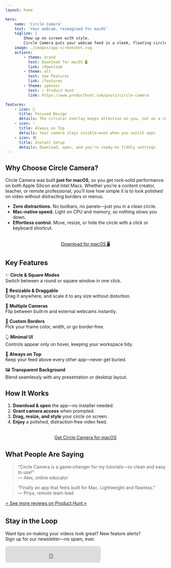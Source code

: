 ```yaml
---
layout: home

hero:
    name: 'Circle Camera'
    text: 'Your webcam, reimagined for macOS'
    tagline: |
        Show up on screen with style.  
        Circle Camera puts your webcam feed in a sleek, floating circle—perfect for live streams, screen recordings, video calls, and presentations.
    image: ./images/app-screenshot.svg
    actions:
        - theme: brand
          text: Download for macOS 🖥️
          link: /download
        - theme: alt
          text: See Features
          link: /features
        - theme: sponsor
          text: ⭐ Product Hunt
          link: https://www.producthunt.com/posts/circle-camera

features:
    - icon: 🎯
      title: Focused Design
      details: The circular overlay keeps attention on you, not on a chunky UI
    - icon: ⚡
      title: Always on Top
      details: Your camera stays visible—even when you switch apps
    - icon: 🛠️
      title: Instant Setup
      details: Download, open, and you’re ready—no fiddly settings
---
```


## Why Choose Circle Camera?

Circle Camera was built **just for macOS**, so you get rock‑solid performance on both Apple Silicon and Intel Macs. Whether you’re a content creator, teacher, or remote professional, you’ll love how simple it is to look polished on video without distracting borders or menus.

-   **Zero distractions.** No toolbars, no panels—just you in a clean circle.
-   **Mac‑native speed.** Light on CPU and memory, so nothing slows you down.
-   **Effortless control.** Move, resize, or hide the circle with a click or keyboard shortcut.

<div style="text-align: center; margin: 2rem 0;">
  <a href="/download" class="download-button">
    Download for macOS 🖥️
  </a>
</div>

## Key Features

✨ **Circle & Square Modes**  
Switch between a round or square window in one click.

📏 **Resizable & Draggable**  
Drag it anywhere, and scale it to any size without distortion.

🔀 **Multiple Cameras**  
Flip between built‑in and external webcams instantly.

🎨 **Custom Borders**  
Pick your frame color, width, or go border‑free.

👆 **Minimal UI**  
Controls appear only on hover, keeping your workspace tidy.

🔄 **Always on Top**  
Keep your feed above every other app—never get buried.

🖼️ **Transparent Background**  
Blend seamlessly with any presentation or desktop layout.

## How It Works

1. **Download & open** the app—no installer needed.
2. **Grant camera access** when prompted.
3. **Drag, resize, and style** your circle on screen.
4. **Enjoy** a polished, distraction‑free video feed.

<div style="text-align: center; margin: 2rem 0;">
  <a href="/download" class="download-button">
    Get Circle Camera for macOS
  </a>
</div>

## What People Are Saying

> “Circle Camera is a game‑changer for my tutorials—so clean and easy to use!”  
> — Alex, online educator

> “Finally an app that feels built for Mac. Lightweight and flawless.”  
> — Priya, remote team lead

[⭐ See more reviews on Product Hunt »](https://www.producthunt.com/posts/circle-camera)


## Stay in the Loop

Want tips on making your videos look great? New feature alerts?  
Sign up for our newsletter—no spam, ever.

<div class="subscribe-form">
<iframe
  src="https://embeds.beehiiv.com/2bff70b2-0ba3-4e8e-8e18-87a04f34f6f5?slim=true"
  height="60"
  style="border: none; border-radius: 8px; overflow: hidden; height: 52px;"
  scrolling="no"
/>
</div>
